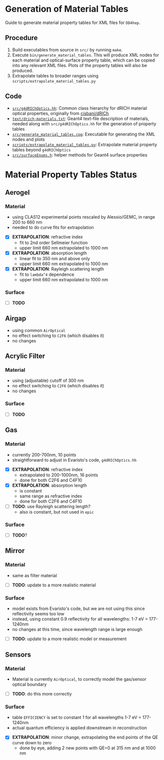 # Generation of Material Tables

Guide to generate material property tables for XML files for `DD4hep`.

## Procedure

1. Build executables from source in `src/` by running `make`.
2. Execute `bin/generate_material_tables`. This will produce XML nodes for each
   material and optical-surface property table, which can be copied into any
   relevant XML files. Plots of the property tables will also be produced.
3. Extrapolate tables to broader ranges using `scripts/extrapolate_material_tables.py`

## Code
- [`src/g4dRIChOptics.hh`](../src/g4dRIChOptics.hh): Common class hierarchy for
  dRICH material optical properties, originally from
  [cisbani/dRICh](https://github.com/cisbani/dRICh)
- [`text/drich-materials.txt`](../text/drich-materials.txt): Geant4 text-file
  description of materials, needed along with `src/g4dRIChOptics.hh` for the
  generation of property tables
- [`src/generate_material_tables.cpp`](../src/generate_material_tables.cpp):
  Executable for generating the XML nodes and plots
- [`scripts/extrapolate_material_tables.py`](scripts/extrapolate_material_tables.py):
  Extrapolate material property tables beyond `g4dRIChOptics`
- [`src/surfaceEnums.h`](../src/surfaceEnums.h): helper methods for Geant4 surface
  properties

# Material Property Tables Status

## Aerogel
### Material
- using CLAS12 experimental points rescaled by Alessio/GEMC, in range 200 to 660 nm
- needed to do curve fits for extrapolation
- [x] **EXTRAPOLATION**: refractive index
  - fit to 2nd order Sellmeier function
  - upper limit 660 nm extrapolated to 1000 nm
- [x] **EXTRAPOLATION**: absorption length
  - linear fit to 350 nm and above only
  - upper limit 660 nm extrapolated to 1000 nm
- [x] **EXTRAPOLATION**: Rayleigh scattering length
  - fit to `lambda^4` dependence
  - upper limit 660 nm extrapolated to 1000 nm
### Surface
- [ ] **TODO**

## Airgap
- using common `AirOptical`
- no effect switching to `C2F6` (which disables it)
- no changes

## Acrylic Filter
### Material
- using (adjustable) cutoff of 300 nm
- no effect switching to `C2F6` (which disables it)
- no changes
### Surface
- [ ] **TODO**

## Gas
### Material
- currently 200-700nm, 10 points
- straightforward to adjust in Evaristo's code, `g4dRIChOptics.hh`
- [x] **EXTRAPOLATION**: refractive index
  - extrapolated to 200-1000nm, 16 points
  - done for both C2F6 and C4F10
- [x] **EXTRAPOLATION**: absorption length
  - is constant
  - same range as refractive index
  - done for both C2F6 and C4F10
- [ ] **TODO**: use Rayleigh scattering length?
  - also is constant, but not used in `epic`
### Surface
- [ ] **TODO**?

## Mirror
### Material
- same as filter material
- [ ] **TODO**: update to a more realistic material
### Surface
- model exists from Evaristo's code, but we are not using this since reflectivity seems too low
- instead, using constant 0.9 reflectivity for all wavelengths: 1-7 eV = 177-1240nm
- no changes at this time, since wavelength range is large enough
- [ ] **TODO**: update to a more realistic model or measurement

## Sensors
### Material
- Material is currently `AirOptical`, to correctly model the gas/sensor optical boundary
- [ ] **TODO**: do this more correctly
### Surface
- table `EFFICIENCY` is set to constant 1 for all wavelengths 1-7 eV = 177-1240nm
- actual quantum efficiency is applied downstream in reconstruction
- [x] **EXTRAPOLATION**: minor change, extrapolating the end points of the QE curve down to zero
  - done by eye, adding 2 new points with QE=0 at 315 nm and at 1000 nm
